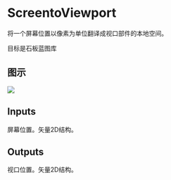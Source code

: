 # ScreentoViewport

将一个屏幕位置以像素为单位翻译成视口部件的本地空间。

目标是石板蓝图库

## 图示

![]($-20221218-21215780.png)

## Inputs

屏幕位置。矢量2D结构。  

## Outputs

视口位置。矢量2D结构。

